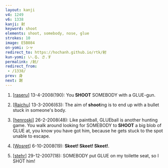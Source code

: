 ```yaml
---
layout: kanji
v4: 1249
v6: 1338
kanji: 射
keyword: shoot
elements: shoot, somebody, nose, glue
strokes: 10
image: E5B084
on-yomi: シャ
redirect_to: https://hochanh.github.io/rtk/射
kun-yomi: い.る、さ.す
permalink: /射/
redirect_from:
 - /1338/
prev: 身
next: 謝
---
```


1) [<a href="http://kanji.koohii.com/profile/raseru">raseru</a>] 13-4-2008(190): You<strong> SHOOT</strong> SOMEBODY with a GLUE-gun.

2) [<a href="http://kanji.koohii.com/profile/Raichu">Raichu</a>] 13-3-2006(63): The aim of<strong> shoot</strong>ing is to end up with a bullet stuck in someone&#039;s body.

3) [<a href="http://kanji.koohii.com/profile/henroski">henroski</a>] 26-2-2008(48): Like paintball, GLUEball is another hunting game. You walk around looking for SOMEBODY to<strong> SHOOT</strong> a big blob of GLUE at, you know you have got him, because he gets stuck to the spot unable to escape.

4) [<a href="http://kanji.koohii.com/profile/Wosret">Wosret</a>] 6-10-2008(19): <strong>Skeet! Skeet! Skeet!</strong>.

5) [<a href="http://kanji.koohii.com/profile/stehr">stehr</a>] 29-12-2007(18): SOMEBODY put GLUE on my toilette seat, so I SHOT him!

